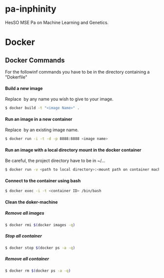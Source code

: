 # pa-inphinity
HesSO MSE Pa on Machine Learning and Genetics.

# Docker
## Docker Commands
For the followinf commands you have to be in the directory containing a "Dokerfile"

#### Build a new image

Replace <image Name> by any name you wish to give to your image.
```bash
$ docker build -t "<image Name>" .
```

#### Run an image in a new container

Replace <image name> by an existing image name.
```bash
$ docker run -i -t -d -p 8888:8888 <image name>
```

#### Run an image with a local directory mount in the docker container

Be careful, the project directory have to be in ~/...
```bash
$ docker run -v <path to local directory>:<mount path on container machine> -i -t -d -p 8888:8888 <image name>
```

#### Connect to the container using bash
```bash
$ docker exec -i -t <container ID> /bin/bash
``` 

#### Clean the doker-machine

##### Remove all images
```bash
$ docker rmi $(docker images -q)
``` 

##### Stop all container
```bash
$ docker stop $(docker ps -a -q)
``` 

##### Remove all container
```bash
$ docker rm $(docker ps -a -q)
``` 
